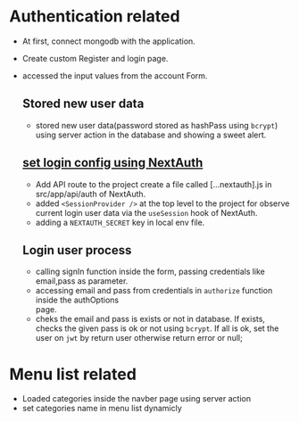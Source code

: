 # Authentication related
* At first, connect mongodb with the application.
* Create custom Register and login page.
* accessed the input values from the account Form.

  ## Stored new user data
  * stored new user data(password stored as hashPass using `bcrypt`) using server action in the database and showing a sweet alert.

  ## [set login config using NextAuth](https://next-auth.js.org/getting-started/example#add-api-route)
  * Add API route to the project create a file called [...nextauth].js in src/app/api/auth of NextAuth.
  * added `<SessionProvider />` at the top level to the project for observe current login user data via the `useSession` hook of NextAuth.
  * adding a `NEXTAUTH_SECRET` key in local env file.

  ## Login user process
  * calling signIn function inside the form, passing credentials like email,pass as parameter.
  * accessing email and pass from credentials in `authorize` function inside the authOptions   
    page.
  * cheks the email and pass is exists or not in database. If exists, checks the given pass is 
    ok or not using `bcrypt`. If all is ok, set the user on `jwt` by return user otherwise return error or null;

# Menu list related
* Loaded categories inside the navber page using server action
* set categories name in menu list dynamicly